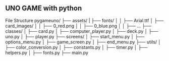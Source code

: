 ## UNO GAME with python

File Structure
pygameuno/
├── assets/
| ├── fonts/
│ │ ├── Arial.ttf
│ ├── card_images/
│ │ ├── 0_red.png
│ │ ├── 0_blue.png
│ │ ├── ...
├── classes/
│ ├── card.py
│ ├── computer_player.py
│ ├── deck.py
│ ├── uno.py
│ ├── player.py
├── screens/
│ ├── start_menu.py
│ ├── options_menu.py
│ ├── game_screen.py
│ ├── end_menu.py
├── utils/
│ ├── color_conversion.py
│ ├── constants.py
│ ├── timer.py
│ ├── helpers.py
│ ├── fonts.py
├── main.py
